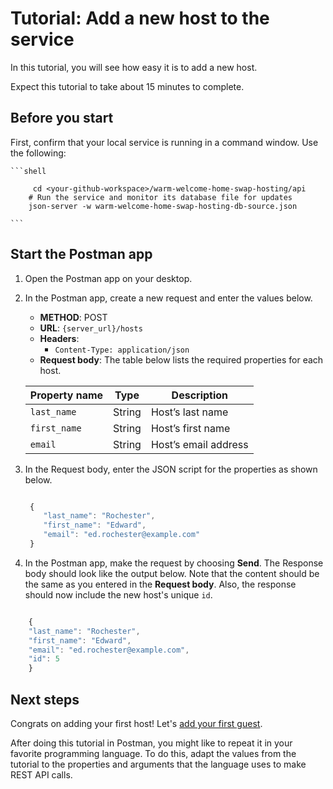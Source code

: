 # Tutorial: Add a new host to the service

 In this tutorial, you will see how easy it is to add a new host.

Expect this tutorial to take about 15 minutes to complete.

## Before you start

First, confirm that your local service is running in a command window. Use the following:

    ```shell
    
         cd <your-github-workspace>/warm-welcome-home-swap-hosting/api
        # Run the service and monitor its database file for updates
        json-server -w warm-welcome-home-swap-hosting-db-source.json

    ```

## Start the Postman app

1. Open the Postman app on your desktop.
1. In the Postman app, create a new request and enter the values below.
    * **METHOD**: POST
    * **URL**: `{server_url}/hosts`
    * **Headers**:
        * `Content-Type: application/json`
    * **Request body**:
        The table below lists the required properties for each host.

    | Property name | Type | Description |
    | ------------- | ----------- | ----------- |
    | `last_name` | String | Host’s last name |
    | `first_name` | String | Host’s first name|
    | `email` | String |Host’s email address |

1. In the Request body, enter the JSON script for the properties as shown below.

   ```js

    {
       "last_name": "Rochester",
       "first_name": "Edward",
       "email": "ed.rochester@example.com"
    }

   ```

1. In the Postman app, make the request by choosing **Send**. The Response body should look like the output below. Note that the content should be the same as you entered in the **Request body**. Also, the response should now include the new host's unique `id`.

```js

    {
    "last_name": "Rochester",
    "first_name": "Edward",
    "email": "ed.rochester@example.com",
    "id": 5
    } 
   ```

## Next steps

Congrats on adding your first host! Let's [add your first guest](/docs/tutorials/tutorial-add-new-guest.md).

After doing this tutorial in Postman, you might like to repeat it in your favorite programming language. To do this, adapt the values from the tutorial to the properties and arguments that the language uses to make REST API calls.
